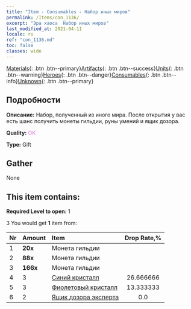 ```yaml
---
title: "Item - Consumables - Набор иных миров"
permalink: /Items/con_1136/
excerpt: "Эра хаоса  Набор иных миров"
last_modified_at: 2021-04-11
locale: ru
ref: "con_1136.md"
toc: false
classes: wide
---
```

 [Materials](/ru/Items/){: .btn .btn--primary}[Artifacts](/ru/Items/Artifacts/){: .btn .btn--success}[Units](/ru/Items/Units/){: .btn .btn--warning}[Heroes](/ru/Items/Heroes/){: .btn .btn--danger}[Consumables](/ru/Items/Consumables/){: .btn .btn--info}[Unknown](/ru/Items/Unknown/){: .btn .btn--primary}

## Подробности
 **Описание:** Набор, полученный из иного мира. После открытия у вас есть шанс получить монеты гильдии, руны умений и ящик дозора.

 **Quality:** <span style="color: #DA70D6">OK</span>

 **Type:** Gift

## Gather

  None

## This item contains:

 **Required Level to open:** 1

 3 You would get **1** item  from:

  | Nr | Amount |     Item    | Drop Rate,% |
  |:---|:-------|:------------|:---------:|
  | 1 |  **20x** | Монета гильдии |  | 26.666666 | 
  | 2 |  **88x** | Монета гильдии |  | 20.0 | 
  | 3 |  **166x** | Монета гильдии |  | 13.333333 | 
  | 4 | 3 | [Синий кристалл](/ru/Items/con_716/) | 26.666666 | 
  | 5 | 3 | [Фиолетовый кристалл](/ru/Items/con_720/) | 13.333333 | 
  | 6 | 2 | [Ящик дозора эксперта](/ru/Items/con_767/) | 0.0 | 
